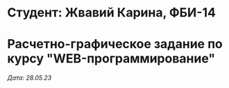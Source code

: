# Студент: Жвавий Карина, ФБИ-14

# Расчетно-графическое задание по курсу "WEB-программирование"

*Дата: 28.05.23*

